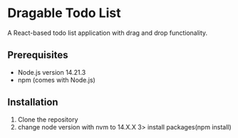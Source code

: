 # Dragable Todo List

A React-based todo list application with drag and drop functionality.

## Prerequisites

- Node.js version 14.21.3
- npm (comes with Node.js)

## Installation

1. Clone the repository
2. change node version with nvm to 14.X.X
3> install packages(npm install)
